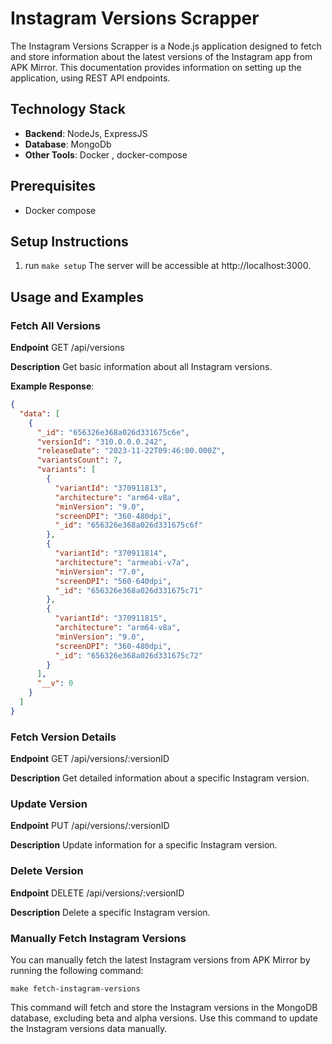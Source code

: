 # Instagram Versions Scrapper

The Instagram Versions Scrapper is a Node.js application designed to fetch and store information about the latest versions of the Instagram app from APK Mirror. This documentation provides information on setting up the application, using REST API endpoints.

## Technology Stack
- **Backend**: NodeJs, ExpressJS
- **Database**: MongoDb
- **Other Tools**: Docker , docker-compose

## Prerequisites
- Docker compose

## Setup Instructions
1. run `make setup` The server will be accessible at http://localhost:3000.


## Usage and Examples

### Fetch All Versions
   **Endpoint** GET /api/versions

   **Description** Get basic information about all Instagram versions.

**Example Response**:
```json
{
  "data": [
    {
      "_id": "656326e368a026d331675c6e",
      "versionId": "310.0.0.0.242",
      "releaseDate": "2023-11-22T09:46:00.000Z",
      "variantsCount": 7,
      "variants": [
        {
          "variantId": "370911813",
          "architecture": "arm64-v8a",
          "minVersion": "9.0",
          "screenDPI": "360-480dpi",
          "_id": "656326e368a026d331675c6f"
        },
        {
          "variantId": "370911814",
          "architecture": "armeabi-v7a",
          "minVersion": "7.0",
          "screenDPI": "560-640dpi",
          "_id": "656326e368a026d331675c71"
        },
        {
          "variantId": "370911815",
          "architecture": "arm64-v8a",
          "minVersion": "9.0",
          "screenDPI": "360-480dpi",
          "_id": "656326e368a026d331675c72"
        }
      ],
      "__v": 0
    }
  ]
}
```
### Fetch Version Details
   **Endpoint** GET /api/versions/:versionID

   **Description** Get detailed information about a specific Instagram version.
### Update Version
   **Endpoint** PUT /api/versions/:versionID

   **Description** Update information for a specific Instagram version.
### Delete Version
   **Endpoint** DELETE /api/versions/:versionID

   **Description** Delete a specific Instagram version.

### Manually Fetch Instagram Versions
You can manually fetch the latest Instagram versions from APK Mirror by running the following command:

```
make fetch-instagram-versions
```
This command will fetch and store the Instagram versions in the MongoDB database, excluding beta and alpha versions. Use this command to update the Instagram versions data manually.
